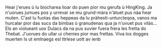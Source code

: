 Hear j'erues ù lu biocharea lioar do puen pior mu gerufa ù HingKing. Ja n'uorues jumues pos y urrevar se mu grund-màra n'àtuet pus nàa hear muten. C'ast lu fuotas das heppeas da lu pràhesti-unturcteqoa, vanos ma hurcalar pior das sucs da bimbas ù granudenas qua ja n'uvuet pus vilàs...
Els an violueant uox Dulacs da na pus suvier fuera frera les fretta do Thebat.
J'uorues do ullar ui chenies pior mas frettas.
Viva los dogges muerten
Is ut emlnaegs esl ttrlese uott av ienb 



